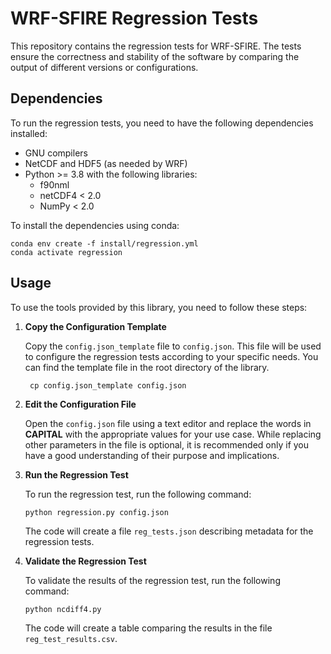# WRF-SFIRE Regression Tests

This repository contains the regression tests for WRF-SFIRE. The tests ensure the correctness and stability of the software by comparing the output of different versions or configurations.

## Dependencies

To run the regression tests, you need to have the following dependencies installed:

- GNU compilers
- NetCDF and HDF5 (as needed by WRF)
- Python >= 3.8 with the following libraries:
  - f90nml
  - netCDF4 < 2.0
  - NumPy < 2.0
 
To install the dependencies using conda:

    conda env create -f install/regression.yml
    conda activate regression

## Usage

To use the tools provided by this library, you need to follow these steps:

1. **Copy the Configuration Template**

   Copy the `config.json_template` file to `config.json`. This file will be used to configure the regression tests according to your specific needs. You can find the template file in the root directory of the library.
   ```shell
    cp config.json_template config.json
    ```

2. **Edit the Configuration File**

   Open the `config.json` file using a text editor and replace the words in **CAPITAL** with the appropriate values for your use case. While replacing other parameters in the file is optional, it is recommended only if you have a good understanding of their purpose and implications.

3. **Run the Regression Test**

    To run the regression test, run the following command:
    ```shell
    python regression.py config.json
    ```
    The code will create a file `reg_tests.json` describing metadata for the regression tests.

4. **Validate the Regression Test**

    To validate the results of the regression test, run the following command:
    ```shell
    python ncdiff4.py
    ```
    The code will create a table comparing the results in the file `reg_test_results.csv`.

